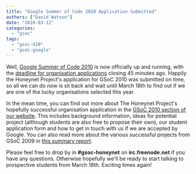 ```yaml
---
title: "Google Summer of Code 2010 Application Submitted"
authors: ["David Watson"]
date: "2010-03-12"
categories: 
  - "gsoc"
tags: 
  - "gsoc-d20"
  - "gsoc-google"
---
```


Well, [Google Summer of Code 2010](http://socghop.appspot.com/gsoc/program/home/google/gsoc2009) is now officially up and running, with the [deadline for organisation applications](http://socghop.appspot.com/document/show/gsoc_program/google/gsoc2010/timeline) closing 45 minutes ago. Happily the Honeynet Project's application for GSoC 2010 was submitted on time, so all we can do now is sit back and wait until March 18th to find out if we are one of the lucky organisations selected this year.  
  
In the mean time, you can find out more about The Honeynet Project's hopefully successful organisation application in the [GSoC 2010 section of our website](https://www.honeynet.org/gsoc). This includes background information, ideas for potential project (although students are also free to propose their own), our student application form and how to get in touch with us if we are accepted by Google. You can also read more about the various successful projects from GSoC 2009 in [this summary report](https://www3.honeynet.org/wp-content/uploads/attachments/HoneynetProject-GSoC2009-Overview.pdf).  
  
Please feel free to drop by in **#gsoc-honeynet** on **irc.freenode.net** if you have any questions. Otherwise hopefully we'll be ready to start talking to prospective students from March 18th. Exciting times again!
